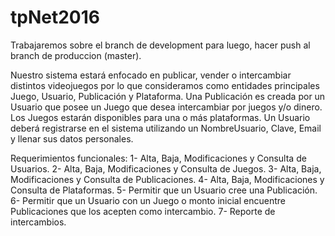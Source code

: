 # tpNet2016

Trabajaremos sobre el branch de development para luego, hacer push al branch de produccion (master).


Nuestro sistema estará enfocado en publicar, vender o intercambiar distintos videojuegos por lo que consideramos como entidades principales
Juego, Usuario, Publicación y Plataforma.
Una Publicación es creada por un Usuario que posee un Juego que desea intercambiar por juegos y/o dinero. 
Los Juegos estarán disponibles para una o más plataformas.
Un Usuario deberá registrarse en el sistema utilizando un NombreUsuario, Clave, Email y llenar sus datos personales.

Requerimientos funcionales:
1- Alta, Baja, Modificaciones y Consulta de Usuarios.
2- Alta, Baja, Modificaciones y Consulta de Juegos.
3- Alta, Baja, Modificaciones y Consulta de Publicaciones.
4- Alta, Baja, Modificaciones y Consulta de Plataformas.
5- Permitir que un Usuario cree una Publicación.
6- Permitir que un Usuario con un Juego o monto inicial encuentre Publicaciones que los acepten como intercambio. 
7- Reporte de intercambios.
 
